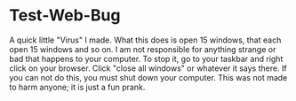 # Test-Web-Bug
A quick little "Virus" I made.
What this does is open 15 windows, that each open 15 windows and so on.
I am not responsible for anything strange or bad that happens to your computer.
To stop it, go to your taskbar and right click on your browser. Click "close all windows" or whatever it says there. If you can not do this, you must shut down your computer.
This was not made to harm anyone; it is just a fun prank.
